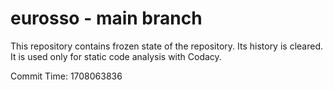 # eurosso - main branch

This repository contains frozen state of the repository.
Its history is cleared. It is used only for static code
analysis with Codacy.

Commit Time: 1708063836